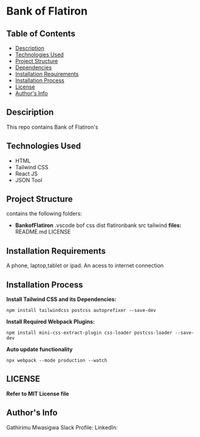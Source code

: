 # Bank of Flatiron
## Table of Contents
- [Description](url)
- [Technologies Used](url)
- [Project Structure](url)
- [Dependencies](url)
- [Installation Requirements](url)
- [Installation Process](url)
- [License](url)
- [Author's Info](url)

## Desciription
This repo contains Bank of Flatiron's
## Technologies Used
- HTML
- Tailwind CSS
- React JS
- JSON Tool
## Project Structure 
contains the following folders:
- **BankofFlatiron**
 .vscode
 bof
 css
 dist
 flatironbank
 src
 tailwind
 **files:**
 README.md
 LICENSE
## Installation Requirements
A phone, laptop,tablet or ipad. 
An acess to internet connection
## Installation Process


**Install Tailwind CSS and its Dependencies:**
```
npm install tailwindcss postcss autoprefixer --save-dev
```

**Install Required Webpack Plugins:**
```
npm install mini-css-extract-plugin css-loader postcss-loader --save-dev
```

**Auto update functionality**
```
npx webpack --mode production --watch
```

## LICENSE
**Refer to MIT License file**

## Author's Info
Gathirimu Mwasigwa
Slack Profile:
LinkedIn:
